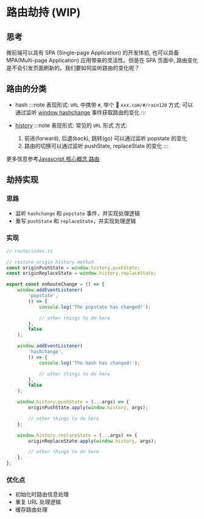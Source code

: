 # 路由劫持 (WIP)

## 思考

微前端可以具有 SPA (Single-page Application) 的开发体验, 也可以具备 MPA(Multi-page Application) 应用带来的灵活性。但是在 SPA 页面中, 路由变化是不会引发页面刷新的。我们要如何监听路由的变化呢？

## 路由的分类

-   hash
    :::note
    表现形式: `URL` 中携带 `#`, 举个 🌰 `xxx.com/#/rain120`
    方式: 可以通过监听 [window hashchange](https://developer.mozilla.org/zh-CN/docs/Web/API/Window/hashchange_event) 事件获取路由的变化
    :::

-   [history](https://developer.mozilla.org/zh-CN/docs/Web/API/Window/history)
    :::note
    表现形式: 常见的 `URL` 形式
    方式:
    1. 前进(forward), 后退(back), 跳转(go) 可以通过监听 popstate 的变化
    2. 路由的切换可以通过监听 pushState, replaceState 的变化
    :::

更多信息参考[Javascript 核心概念 路由](https://rain120.github.io/study-notes/fe/javascript/key-concept/router)

## 劫持实现

### 思路

-   监听 `hashchange` 和 `popstate` 事件，并实现处理逻辑
-   重写 `pushState` 和 `replaceState`，并实现处理逻辑

### 实现

```ts
// route/index.ts

// restore origin history method
const originPushState = window.history.pushState;
const originReplaceState = window.history.replaceState;

export const onRouteChange = () => {
    window.addEventListener(
        'popstate',
        () => {
            console.log('The popstate has changed!');

            // other things to do here
        },
        false
    );

    window.addEventListener(
        'hashchange',
        () => {
            console.log('The hash has changed!');

            // other things to do here
        },
        false
    );

    window.history.pushState = (...args) => {
        originPushState.apply(window.history, args);

        // other things to do here
    };

    window.history.replaceState = (...args) => {
        originReplaceState.apply(window.history, args);

        // other things to do here
    };
};
```

### 优化点

-   初始化时路由信息处理
-   重复 URL 处理逻辑
-   缓存路由处理
